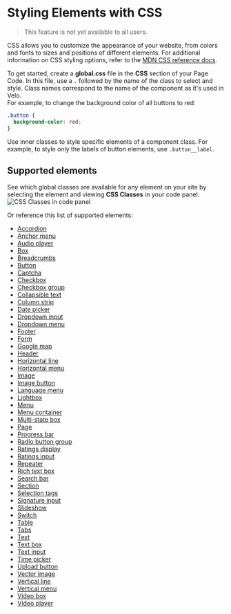 <!-- This article was published using the Doc Push single-sourcing tool. Any changes to this article MUST be made in the source file. Find it at www.github.com/wix-private/velo-docs.-->

# Styling Elements with CSS

> This feature is not yet available to all users.

<!-- Outline:

- about the feature
- how to use it (UI)
  - in the styling panel
  - in the code panel
- brief explanation of constructing semantic class names
- ~~list of supported elements~~
- ~~see MDN for full CSS documentation~~ -->

CSS allows you to customize the appearance of your website, from colors and fonts to sizes and positions 
of different elements. For additional information on CSS styling options, refer to the 
[MDN CSS reference docs](https://developer.mozilla.org/en-US/docs/Learn/CSS).

To get started, create a <strong>global.css</strong> file in the <strong>CSS</strong> section of your Page Code. 
In this file, use a `.` followed by the name of the class to select and style. Class names correspond 
to the name of the component as it's used in Velo.  
For example, to change the background color of all buttons to red:
```css
.button {
  background-color: red;
}
```

Use inner classes to style specific elements of a component class. 
For example, to style only the labels of button elements, use `.button__label`.

## Supported elements

See which global classes are available for any element on your site by selecting the element and viewing <strong>CSS Classes</strong> in 
your code panel:
![CSS Classes in code panel](images/css_classes_code_panel.png "CSS Classes in code panel")

Or reference this list of supported elements:
- [Accordion]($w/element/css-classes#accordion)
- [Anchor menu]($w/menu/css-classes#anchor-menu)
- [Audio player]($w/audioplayer/css-classes)
- [Box]($w/box/css-classes)
- [Breadcrumbs]($w/breadcrumbs/css-classes)
- [Button]($w/button/css-classes)
- [Captcha]($w/captcha/css-classes)
- [Checkbox]($w/checkbox/css-classes)
- [Checkbox group]($w/checkboxgroup/css-classes)
- [Collapsible text]($w/collapsibletext/css-classes)
- [Column strip]($w/columnstrip/css-classes)
- [Date picker]($w/datepicker/css-classes)
- [Dropdown input]($w/dropdown/css-classes)
- [Dropdown menu]($w/menu/css-classes#dropdown-menu)
- [Footer]($w/footer/css-classes)
- [Form]($w/form/css-classes)
- [Google map]($w/googlemap/css-classes)
- [Header]($w/header/css-classes)
- [Horizontal line]($w/element/css-classes#horizontal-line)
- [Horizontal menu]($w/menu/css-classes#horizontal-menu)
- [Image]($w/image/css-classes)
- [Image button]($w/element/css-classes#image-button)
- [Language menu]($w/element/css-classes#language-menu)
- [Lightbox]($w/element/css-classes#lightbox)
- [Menu]($w/menu/css-classes)
- [Menu container]($w/menucontainer/css-classes)
- [Multi-state box]($w/multistatebox/css-classes)
- [Page]($w/page/css-classes)
- [Progress bar]($w/progress-bar/css-classes)
- [Radio button group]($w/radiobuttongroup/css-classes)
- [Ratings display]($w/ratingsdisplay/css-classes)
- [Ratings input]($w/ratingsinput/css-classes)
- [Repeater]($w/repeater/css-classes)
- [Rich text box]($w/richtextbox/css-classes)
- [Search bar]($w/element/css-classes#search-bar)
- [Section]($w/section/css-classes)
- [Selection tags]($w/selectiontags/css-classes)
- [Signature input]($w/signatureinput/css-classes)
- [Slideshow]($w/slideshow/css-classes)
- [Switch]($w/switch/css-classes)
- [Table]($w/table/css-classes)
- [Tabs]($w/tabs/css-classes)
- [Text]($w/text/css-classes)
- [Text box]($w/textbox/css-classes)
- [Text input]($w/textinput/css-classes)
- [Time picker]($w/timepicker/css-classes)
- [Upload button]($w/uploadbutton/css-classes)
- [Vector image]($w/vectorimage/css-classes)
- [Vertical line]($w/element/css-classes#vertical-line)
- [Vertical menu]($w/menu/css-classes#vertical-menu)
- [Video box]($w/videobox/css-classes)
- [Video player]($w/videoplayer/css-classes)
